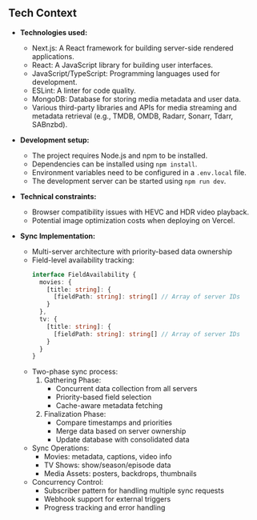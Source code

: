## Tech Context

- **Technologies used:**
    - Next.js: A React framework for building server-side rendered applications.
    - React: A JavaScript library for building user interfaces.
    - JavaScript/TypeScript: Programming languages used for development.
    - ESLint: A linter for code quality.
    - MongoDB: Database for storing media metadata and user data.
    - Various third-party libraries and APIs for media streaming and metadata retrieval (e.g., TMDB, OMDB, Radarr, Sonarr, Tdarr, SABnzbd).

- **Development setup:**
    - The project requires Node.js and npm to be installed.
    - Dependencies can be installed using `npm install`.
    - Environment variables need to be configured in a `.env.local` file.
    - The development server can be started using `npm run dev`.

- **Technical constraints:**
    - Browser compatibility issues with HEVC and HDR video playback.
    - Potential image optimization costs when deploying on Vercel.

- **Sync Implementation:**
    - Multi-server architecture with priority-based data ownership
    - Field-level availability tracking:
        ```typescript
        interface FieldAvailability {
          movies: {
            [title: string]: {
              [fieldPath: string]: string[] // Array of server IDs
            }
          },
          tv: {
            [title: string]: {
              [fieldPath: string]: string[] // Array of server IDs
            }
          }
        }
        ```
    - Two-phase sync process:
        1. Gathering Phase:
           - Concurrent data collection from all servers
           - Priority-based field selection
           - Cache-aware metadata fetching
        2. Finalization Phase:
           - Compare timestamps and priorities
           - Merge data based on server ownership
           - Update database with consolidated data
    - Sync Operations:
        - Movies: metadata, captions, video info
        - TV Shows: show/season/episode data
        - Media Assets: posters, backdrops, thumbnails
    - Concurrency Control:
        - Subscriber pattern for handling multiple sync requests
        - Webhook support for external triggers
        - Progress tracking and error handling
